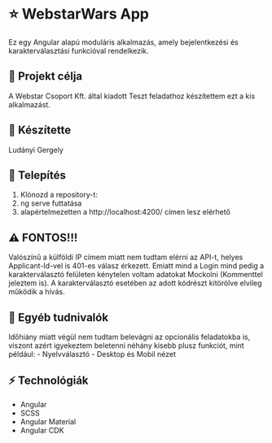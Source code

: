 # ⭐ WebstarWars App

Ez egy Angular alapú moduláris alkalmazás, amely bejelentkezési és karakterválasztási funkcióval rendelkezik.

## 📝 Projekt célja
A Webstar Csoport Kft. által kiadott Teszt feladathoz  készítettem ezt a kis alkalmazást.

## 🧑 Készítette
Ludányi Gergely

## 📌 Telepítés
1. Klónozd a repository-t:
2. ng serve futtatása
3. alapértelmezetten a http://localhost:4200/ címen lesz elérhető

## ⚠️ FONTOS!!!
Valószínű a külföldi IP címem miatt nem tudtam elérni az API-t, helyes Applicant-Id-vel is 401-es válasz érkezett.
Emiatt mind a Login mind pedig a karakterválasztó felületen kénytelen voltam adatokat Mockolni (Kommenttel jeleztem is).
A karakterválasztó esetében az adott kódrészt kitörölve elvileg működik a hívás.

## 📑 Egyéb tudnivalók
Időhiány miatt végül nem tudtam belevágni az opcionális feladatokba is, viszont azért igyekeztem beletenni néhány kisebb plusz funkciót, mint például:
    - Nyelvválasztó
    - Desktop és Mobil nézet

## ⚡ Technológiák
- Angular
- SCSS
- Angular Material
- Angular CDK
